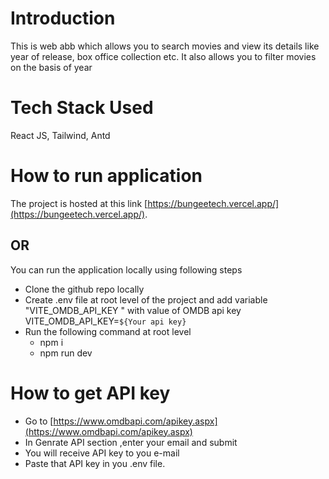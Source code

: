 # Introduction

This is web abb which allows you to search movies and view its details like year of release, box office collection etc.
It also allows you to filter movies on the basis of year

# Tech Stack Used

React JS, Tailwind, Antd 


# How to run application

The project is hosted at this link [https://bungeetech.vercel.app/](https://bungeetech.vercel.app/).

## OR

You can run the application locally using following steps
- Clone the github repo locally
- Create .env file at root level of the project and add variable "VITE_OMDB_API_KEY " with value of OMDB api key
        VITE_OMDB_API_KEY=`${Your api key}`
- Run the following command at root level
    - npm i
    - npm run dev


# How to get API key
- Go to [https://www.omdbapi.com/apikey.aspx](https://www.omdbapi.com/apikey.aspx)
- In Genrate API section ,enter your email and submit
- You will receive API key to you e-mail
- Paste that API key in you .env file.